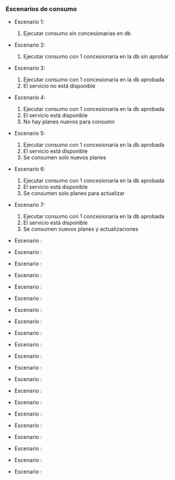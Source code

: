 ### Escenarios de consumo

- Escenario 1:
    1. Ejecutar consumo sin concesionarias en db
    
- Escenario 2:
    1. Ejecutar consumo con 1 concesionaria en la db sin aprobar
    
- Escenario 3:
    1. Ejecutar consumo con 1 concesionaria en la db aprobada
    2. El servicio no está disponible
    
- Escenario 4:
    1. Ejecutar consumo con 1 concesionaria en la db aprobada
    2. El servicio está disponible
    3. No hay planes nuevos para consumir
    
- Escenario 5:
    1. Ejecutar consumo con 1 concesionaria en la db aprobada
    2. El servicio está disponible
    3. Se consumen solo nuevos planes
        
- Escenario 6:
    1. Ejecutar consumo con 1 concesionaria en la db aprobada
    2. El servicio está disponible
    3. Se consumen solo planes para actualizar
    
- Escenario 7:
    1. Ejecutar consumo con 1 concesionaria en la db aprobada
    2. El servicio está disponible
    3. Se consumen nuevos planes y actualizaciones
     
- Escenario :
- Escenario :
- Escenario :
- Escenario :
- Escenario :
- Escenario :
- Escenario :
- Escenario :
- Escenario :
- Escenario :
- Escenario :
- Escenario :
- Escenario :
- Escenario :
- Escenario :
- Escenario :
- Escenario :
- Escenario :
- Escenario :
- Escenario :
- Escenario :
